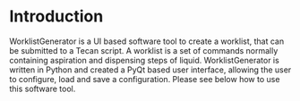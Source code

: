 # Introduction
WorklistGenerator is a UI based software tool to create a worklist, that can be submitted to a Tecan script. A worklist is a set of commands normally containing aspiration and dispensing steps of liquid. WorklistGenerator is written in Python and created a PyQt based user interface, allowing the user to configure, load and save a configuration. Please see below how to use this software tool.

